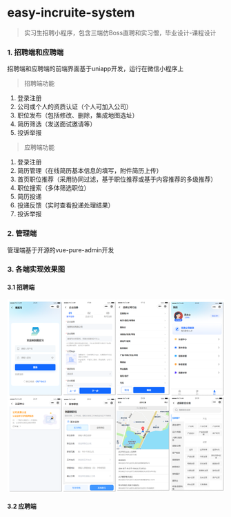 # easy-incruite-system
> 实习生招聘小程序，包含三端仿Boss直聘和实习僧，毕业设计-课程设计
### 1. 招聘端和应聘端
招聘端和应聘端的前端界面基于uniapp开发，运行在微信小程序上
> 招聘端功能

1. 登录注册
2. 公司或个人的资质认证（个人可加入公司）
3. 职位发布（包括修改、删除，集成地图选址）
4. 简历筛选（发送面试邀请等）
5. 投诉举报

> 应聘端功能
1. 登录注册
2. 简历管理（在线简历基本信息的填写，附件简历上传）
3. 首页职位推荐（采用协同过滤，基于职位推荐或基于内容推荐的多级推荐）
4. 职位搜索（多体筛选职位）
5. 简历投递
6. 投递反馈（实时查看投递处理结果）
7. 投诉举报

### 2. 管理端
管理端基于开源的vue-pure-admin开发

### 3. 各端实现效果图
#### 3.1 招聘端
![alt text](image-1.png)
#### 3.2 应聘端

